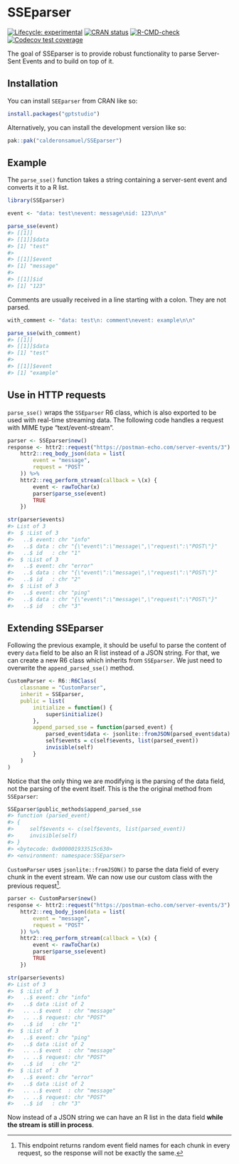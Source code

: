 
<!-- README.md is generated from README.Rmd. Please edit that file -->

# SSEparser

<!-- badges: start -->

[![Lifecycle:
experimental](https://img.shields.io/badge/lifecycle-experimental-orange.svg)](https://lifecycle.r-lib.org/articles/stages.html#experimental)
[![CRAN
status](https://www.r-pkg.org/badges/version/SSEparser)](https://CRAN.R-project.org/package=SSEparser)
[![R-CMD-check](https://github.com/calderonsamuel/SSEparser/actions/workflows/R-CMD-check.yaml/badge.svg)](https://github.com/calderonsamuel/SSEparser/actions/workflows/R-CMD-check.yaml)
[![Codecov test
coverage](https://codecov.io/gh/calderonsamuel/SSEparser/branch/main/graph/badge.svg)](https://app.codecov.io/gh/calderonsamuel/SSEparser?branch=main)
<!-- badges: end -->

The goal of SSEparser is to provide robust functionality to parse
Server-Sent Events and to build on top of it.

## Installation

You can install `SEEparser` from CRAN like so:

``` r
install.packages("gptstudio")
```

Alternatively, you can install the development version like so:

``` r
pak::pak("calderonsamuel/SSEparser")
```

## Example

The `parse_sse()` function takes a string containing a server-sent event
and converts it to a R list.

``` r
library(SSEparser)

event <- "data: test\nevent: message\nid: 123\n\n"

parse_sse(event)
#> [[1]]
#> [[1]]$data
#> [1] "test"
#> 
#> [[1]]$event
#> [1] "message"
#> 
#> [[1]]$id
#> [1] "123"
```

Comments are usually received in a line starting with a colon. They are
not parsed.

``` r
with_comment <- "data: test\n: comment\nevent: example\n\n"

parse_sse(with_comment)
#> [[1]]
#> [[1]]$data
#> [1] "test"
#> 
#> [[1]]$event
#> [1] "example"
```

## Use in HTTP requests

`parse_sse()` wraps the `SSEparser` R6 class, which is also exported to
be used with real-time streaming data. The following code handles a
request with MIME type “text/event-stream”.

``` r
parser <- SSEparser$new()
response <- httr2::request("https://postman-echo.com/server-events/3") %>%
    httr2::req_body_json(data = list(
        event = "message",
        request = "POST"
    )) %>%
    httr2::req_perform_stream(callback = \(x) {
        event <- rawToChar(x)
        parser$parse_sse(event)
        TRUE
    })

str(parser$events)
#> List of 3
#>  $ :List of 3
#>   ..$ event: chr "info"
#>   ..$ data : chr "{\"event\":\"message\",\"request\":\"POST\"}"
#>   ..$ id   : chr "1"
#>  $ :List of 3
#>   ..$ event: chr "error"
#>   ..$ data : chr "{\"event\":\"message\",\"request\":\"POST\"}"
#>   ..$ id   : chr "2"
#>  $ :List of 3
#>   ..$ event: chr "ping"
#>   ..$ data : chr "{\"event\":\"message\",\"request\":\"POST\"}"
#>   ..$ id   : chr "3"
```

## Extending SSEparser

Following the previous example, it should be useful to parse the content
of every `data` field to be also an R list instead of a JSON string. For
that, we can create a new R6 class which inherits from `SSEparser`. We
just need to overwrite the `append_parsed_sse()` method.

``` r
CustomParser <- R6::R6Class(
    classname = "CustomParser",
    inherit = SSEparser,
    public = list(
        initialize = function() {
            super$initialize()
        },
        append_parsed_sse = function(parsed_event) {
            parsed_event$data <- jsonlite::fromJSON(parsed_event$data)
            self$events = c(self$events, list(parsed_event))
            invisible(self)
        }
    )
)
```

Notice that the only thing we are modifying is the parsing of the data
field, not the parsing of the event itself. This is the the original
method from `SSEparser`:

``` r
SSEparser$public_methods$append_parsed_sse
#> function (parsed_event) 
#> {
#>     self$events <- c(self$events, list(parsed_event))
#>     invisible(self)
#> }
#> <bytecode: 0x000001933515c630>
#> <environment: namespace:SSEparser>
```

`CustomParser` uses `jsonlite::fromJSON()` to parse the data field of
every chunk in the event stream. We can now use our custom class with
the previous request[^1].

``` r
parser <- CustomParser$new()
response <- httr2::request("https://postman-echo.com/server-events/3") %>%
    httr2::req_body_json(data = list(
        event = "message",
        request = "POST"
    )) %>%
    httr2::req_perform_stream(callback = \(x) {
        event <- rawToChar(x)
        parser$parse_sse(event)
        TRUE
    })

str(parser$events)
#> List of 3
#>  $ :List of 3
#>   ..$ event: chr "info"
#>   ..$ data :List of 2
#>   .. ..$ event  : chr "message"
#>   .. ..$ request: chr "POST"
#>   ..$ id   : chr "1"
#>  $ :List of 3
#>   ..$ event: chr "ping"
#>   ..$ data :List of 2
#>   .. ..$ event  : chr "message"
#>   .. ..$ request: chr "POST"
#>   ..$ id   : chr "2"
#>  $ :List of 3
#>   ..$ event: chr "error"
#>   ..$ data :List of 2
#>   .. ..$ event  : chr "message"
#>   .. ..$ request: chr "POST"
#>   ..$ id   : chr "3"
```

Now instead of a JSON string we can have an R list in the data field
**while the stream is still in process**.

[^1]: This endpoint returns random event field names for each chunk in
    every request, so the response will not be exactly the same.
